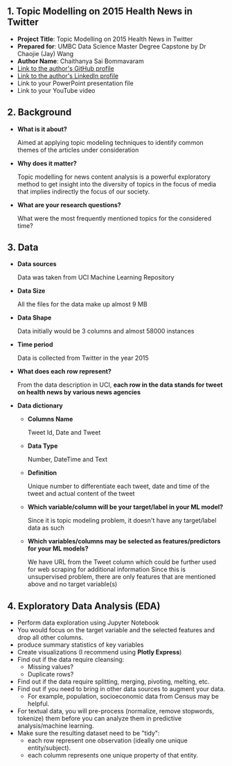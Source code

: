 ## 1. Topic Modelling on 2015 Health News in Twitter

- **Project Title**: Topic Modelling on 2015 Health News in Twitter
- **Prepared for**: UMBC Data Science Master Degree Capstone by Dr Chaojie (Jay) Wang
- **Author Name**: Chaithanya Sai Bommavaram
- [Link to the author's GitHub profile](https://github.com/ChaithanyaSaiB)
- [Link to the author's LinkedIn profile](https://www.linkedin.com/in/chaithanya-sai-bommavaram/)
- Link to your PowerPoint presentation file
- Link to your YouTube video 
    
## 2. Background

- **What is it about?**

  Aimed at applying topic modeling techniques to identify common themes of the articles under consideration
- **Why does it matter?**

  Topic modelling for news content analysis is a powerful exploratory method to get insight into the diversity of topics in the focus of media that implies indirectly the focus of our society.
- **What are your research questions?**

  What were the most frequently mentioned topics for the considered time? 

## 3. Data 

- **Data sources**

  Data was taken from UCI Machine Learning Repository
- **Data Size**

  All the files for the data make up almost 9 MB
- **Data Shape**

  Data initially would be 3 columns and almost 58000 instances
- **Time period**

  Data is collected from Twitter in the year 2015
- **What does each row represent?**

  From the data description in UCI, **each row in the data stands for tweet on health news by various news agencies**
- **Data dictionary**
  - **Columns Name**

    Tweet Id, Date and Tweet
  - **Data Type**

    Number, DateTime and Text
  - **Definition**

    Unique number to differentiate each tweet, date and time of the tweet and actual content of the tweet
  - **Which variable/column will be your target/label in your ML model?**

    Since it is topic modeling problem, it doesn't have any target/label data as such
  - **Which variables/columns may be selected as features/predictors for your ML models?**

    We have URL from the Tweet column which could be further used for web scraping for  additional information
    Since this is unsupervised problem, there are only features that are mentioned above and no target variable(s)

## 4. Exploratory Data Analysis (EDA)

- Perform data exploration using Jupyter Notebook
- You would focus on the target variable and the selected features and drop all other columns.
- produce summary statistics of key variables
- Create visualizations (I recommend using **Plotly Express**)
- Find out if the data require cleansing:
  - Missing values?
  - Duplicate rows? 
- Find out if the data require splitting, merging, pivoting, melting, etc.
- Find out if you need to bring in other data sources to augment your data.
  - For example, population, socioeconomic data from Census may be helpful.
- For textual data, you will pre-process (normalize, remove stopwords, tokenize) them before you can analyze them in predictive analysis/machine learning.
- Make sure the resulting dataset need to be "tidy":
  - each row represent one observation (ideally one unique entity/subject).
  - each columm represents one unique property of that entity. 
